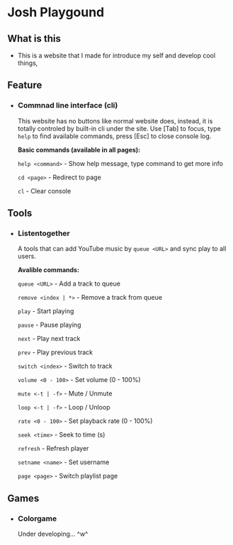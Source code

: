 # Josh Playgound

## What is this

- This is a website that I made for introduce my self and develop cool things, 

## Feature

- ### Commnad line interface (cli)

  This website has no buttons like normal website does, instead, it is totally controled by built-in cli under the site.
  Use [Tab] to focus, type `help` to find available commands, press [Esc] to close console log.

  **Basic commands (available in all pages):**

  `help <command>` - Show help message, type command to get more info

  `cd <page>` - Redirect to page
  
  `cl` - Clear console

## Tools

- ### Listentogether

  A tools that can add YouTube music by `queue <URL>` and sync play to all users.

  **Avalible commands:**
 
  `queue <URL>` - Add a track to queue

  `remove <index | *>` - Remove a track from queue

  `play` - Start playing

  `pause` - Pause playing

  `next` - Play next track

  `prev` - Play previous track

  `switch <index>` - Switch to track

  `volume <0 - 100>` - Set volume (0 - 100%)

  `mute <-t | -f>` - Mute / Unmute

  `loop <-t | -f>` - Loop / Unloop

  `rate <0 - 100>` - Set playback rate (0 - 100%)

  `seek <time>` - Seek to time (s)

  `refresh` - Refresh player

  `setname <name>` - Set username

  `page <page>` - Switch playlist page
  

## Games

- ### Colorgame

  Under developing... ^w^
